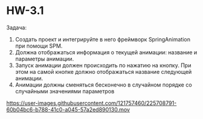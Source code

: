 # HW-3.1

Задача: 
1. Создать проект и интегрируйте в него фреймворк SpringAnimation при помощи SPM.
2. Должна отображаться информация о текущей анимации: название и параметры анимации.
3. Запуск анимации должен происходить по нажатию на кнопку. При этом на самой кнопке должно отображаться название следующей анимации.
4. Анимации должны сменяться бесконечно в случайном порядке со случайными значениями параметров

https://user-images.githubusercontent.com/121757460/225708791-60b04bc6-b788-41c0-a045-57a2ed890130.mov

